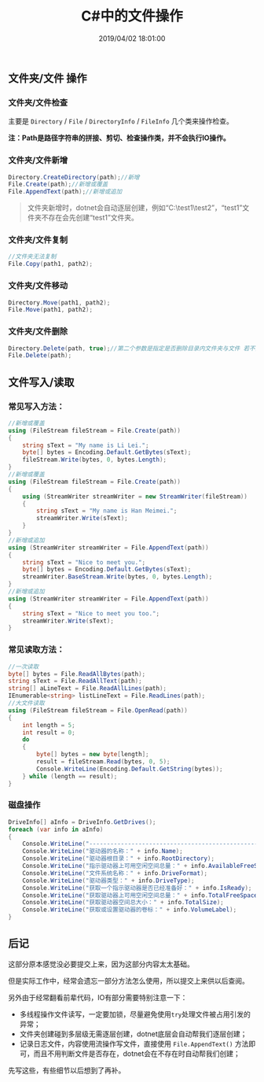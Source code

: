 ﻿---
title: "C#中的文件操作"
date: "2019/04/02 18:01:00"
updated: "2019/07/11 10:41:45"
permalink: "file-operations-in-csharp/"
categories:
 - [开发, C#]
---

## 文件夹/文件 操作

### 文件夹/文件检查

主要是 `Directory` / `File` / `DirectoryInfo` / `FileInfo` 几个类来操作检查。

**注：Path是路径字符串的拼接、剪切、检查操作类，并不会执行IO操作。**

### 文件夹/文件新增

```csharp
Directory.CreateDirectory(path);//新增
File.Create(path);//新增或覆盖
File.AppendText(path);//新增或追加
```

> 文件夹新增时，dotnet会自动逐层创建，例如“C:\test1\test2”，“test1”文件夹不存在会先创建“test1”文件夹。

### 文件夹/文件复制

```csharp
//文件夹无法复制
File.Copy(path1, path2);
```

### 文件夹/文件移动

```csharp
Directory.Move(path1, path2);
File.Move(path1, path2);
```

### 文件夹/文件删除

```csharp
Directory.Delete(path, true);//第二个参数是指定是否删除目录内文件夹与文件 若不指定默认false 当为false文件夹内存在文件或文件夹会报错
File.Delete(path);
```
 
## 文件写入/读取

### 常见写入方法：

```csharp
//新增或覆盖
using (FileStream fileStream = File.Create(path))
{
    string sText = "My name is Li Lei.";
    byte[] bytes = Encoding.Default.GetBytes(sText);
    fileStream.Write(bytes, 0, bytes.Length);
}
//新增或覆盖
using (FileStream fileStream = File.Create(path))
{
    using (StreamWriter streamWriter = new StreamWriter(fileStream))
    {
        string sText = "My name is Han Meimei.";
        streamWriter.Write(sText);
    }
}
//新增或追加
using (StreamWriter streamWriter = File.AppendText(path))
{
    string sText = "Nice to meet you.";
    byte[] bytes = Encoding.Default.GetBytes(sText);
    streamWriter.BaseStream.Write(bytes, 0, bytes.Length);
}
//新增或追加
using (StreamWriter streamWriter = File.AppendText(path))
{
    string sText = "Nice to meet you too.";
    streamWriter.Write(sText);
}
```

### 常见读取方法：

```csharp
//一次读取
byte[] bytes = File.ReadAllBytes(path);
string sText = File.ReadAllText(path);
string[] aLineText = File.ReadAllLines(path);
IEnumerable<string> listLineText = File.ReadLines(path);
//大文件读取
using (FileStream fileStream = File.OpenRead(path))
{
    int length = 5;
    int result = 0;
    do
    {
        byte[] bytes = new byte[length];
        result = fileStream.Read(bytes, 0, 5);
        Console.WriteLine(Encoding.Default.GetString(bytes));
    } while (length == result);
}
```

### 磁盘操作

```csharp
DriveInfo[] aInfo = DriveInfo.GetDrives();
foreach (var info in aInfo)
{
    Console.WriteLine("----------------------------------------------------");
    Console.WriteLine("驱动器的名称：" + info.Name);
    Console.WriteLine("驱动器根目录：" + info.RootDirectory);
    Console.WriteLine("指示驱动器上可用空闲空间总量：" + info.AvailableFreeSpace);
    Console.WriteLine("文件系统名称：" + info.DriveFormat);
    Console.WriteLine("驱动器类型：" + info.DriveType);
    Console.WriteLine("获取一个指示驱动器是否已经准备好：" + info.IsReady);
    Console.WriteLine("获取驱动器上可用空闲空间总量：" + info.TotalFreeSpace);
    Console.WriteLine("获取驱动器空间总大小：" + info.TotalSize);
    Console.WriteLine("获取或设置驱动器的卷标：" + info.VolumeLabel);
}
```

## 后记

这部分原本感觉没必要提交上来，因为这部分内容太太基础。

但是实际工作中，经常会遗忘一部分方法怎么使用，所以提交上来供以后查阅。

另外由于经常翻看前辈代码，IO有部分需要特别注意一下：
- 多线程操作文件读写，一定要加锁，尽量避免使用`try`处理文件被占用引发的异常；
- 文件夹创建碰到多层级无需逐层创建，dotnet底层会自动帮我们逐层创建；
- 记录日志文件，内容使用流操作写文件，直接使用 `File.AppendText()` 方法即可，而且不用判断文件是否存在，dotnet会在不存在时自动帮我们创建；

先写这些，有些细节以后想到了再补。
